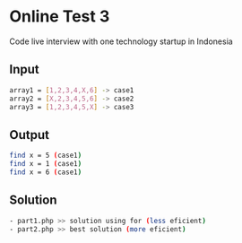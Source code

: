 # Online Test 3

Code live interview with one technology startup in Indonesia

## Input

```bash
array1 = [1,2,3,4,X,6] -> case1
array2 = [X,2,3,4,5,6] -> case2
array3 = [1,2,3,4,5,X] -> case3
```

## Output

```bash
find x = 5 (case1)
find x = 1 (case1)
find x = 6 (case1)
```

## Solution

```bash
- part1.php >> solution using for (less eficient)
- part2.php >> best solution (more eficient)
```
